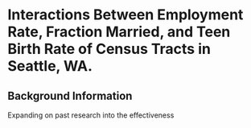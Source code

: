 # Interactions Between Employment Rate, Fraction Married, and Teen Birth Rate of Census Tracts in Seattle, WA. 
## Background Information
Expanding on past research into the effectiveness  
